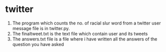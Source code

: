 # twitter

1) The program which counts the no. of racial slur word from a twitter user message file is in twitter.py.
2) The finaltweet.txt is the text file which contain user and its tweets 
3) The answers.txt file is a file where i have written all the answers of the question you have asked
